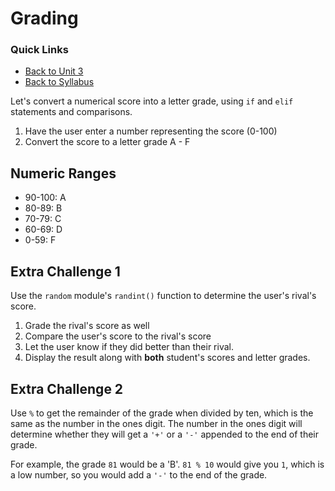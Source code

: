 # Grading

### Quick Links

- [Back to Unit 3](https://github.com/PdxCodeGuild/Programming101/blob/master/units/unit-3.md)
- [Back to Syllabus](https://github.com/PdxCodeGuild/Programming101)

Let's convert a numerical score into a letter grade, using `if` and `elif` statements and comparisons.

1. Have the user enter a number representing the score (0-100)
2. Convert the score to a letter grade A - F

## Numeric Ranges

- 90-100: A
- 80-89: B
- 70-79: C
- 60-69: D
- 0-59: F

## Extra Challenge 1

Use the `random` module's `randint()` function to determine the user's rival's score.
1. Grade the rival's score as well
2. Compare the user's score to the rival's score
3. Let the user know if they did better than their rival. 
4. Display the result along with **both** student's scores and letter grades.

## Extra Challenge 2

Use `%` to get the remainder of the grade when divided by ten, which is the same as the number in the ones digit. The number in the ones digit will determine whether they will get a `'+'` or a `'-'` appended to the end of their grade. 

For example, the grade `81` would be a 'B'. `81 % 10` would give you `1`, which is a low number, so you would add a `'-'` to the end of the grade.